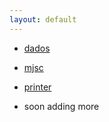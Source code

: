 ```yaml
---
layout: default
---
```

- [dados](./reverse/dados)
- [mjsc](./reverse/mjsc)
- [printer](./reverse/printer)

- soon adding more



